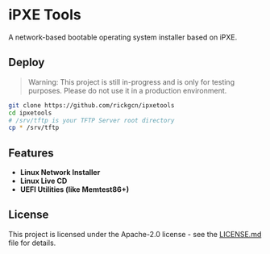 # iPXE Tools
A network-based bootable operating system installer based on iPXE.

## Deploy

> Warning: This project is still in-progress and is only for testing purposes. Please do not use it in a production environment.

```bash
git clone https://github.com/rickgcn/ipxetools
cd ipxetools
# /srv/tftp is your TFTP Server root directory
cp * /srv/tftp
```

## Features

- **Linux Network Installer**
- **Linux Live CD**
- **UEFI Utilities (like Memtest86+)**

## License

This project is licensed under the Apache-2.0 license - see the [LICENSE.md](https://chat.openai.com/LICENSE.md) file for details.
